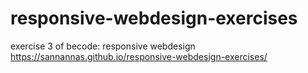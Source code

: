 # responsive-webdesign-exercises
exercise 3 of becode: responsive webdesign
https://sannannas.github.io/responsive-webdesign-exercises/
